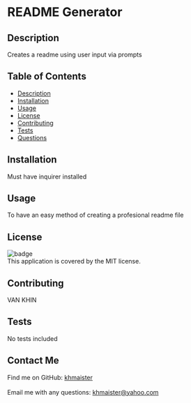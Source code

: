 
  <h1> README Generator </h1>

  ## Description
  Creates a readme using user input via prompts

    
  ## Table of Contents
  - [Description](#description)
  - [Installation](#installation)
  - [Usage](#usage)
  - [License](#license)
  - [Contributing](#contributing)
  - [Tests](#tests)
  - [Questions](#questions)


  ## Installation
  Must have inquirer installed

  ## Usage
  To have an easy method of creating a profesional readme file

  ## License
  ![badge](https://img.shields.io/badge/license-MIT-brightgreen)
  <br />
  This application is covered by the MIT license. 

  ## Contributing
  VAN KHIN

  ## Tests
  No tests included

  ## Contact Me
  Find me on GitHub: [khmaister](https://github.com/khmaister)<br />
  <br />
  Email me with any questions: khmaister@yahoo.com<br /><br />

  